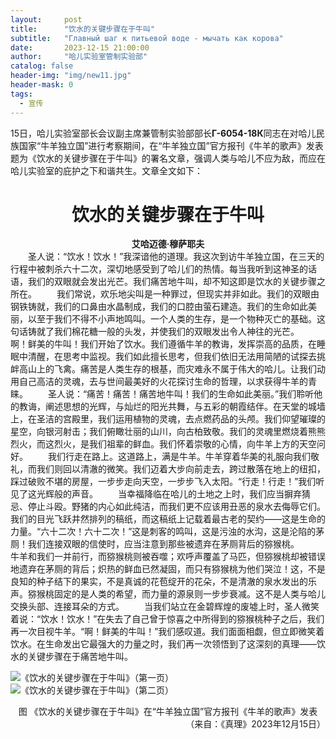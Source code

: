 ```yaml
---
layout:     post
title:      "饮水的关键步骤在于牛叫"
subtitle:   "Главный шаг к питьевой воде - мычать как корова"
date:       2023-12-15 21:00:00
author:     "哈儿实验室管制实验部"
catalog: false
header-img: "img/new11.jpg"
header-mask: 0
tags:
  - 宣传
---
```


15日，哈儿实验室部长会议副主席兼管制实验部部长**Г-6054-18К**同志在对哈儿民族国家“牛羊独立国”进行考察期间，在“牛羊独立国”官方报刊《牛羊的歌声》发表题为《饮水的关键步骤在于牛叫》的署名文章，强调人类与哈儿不应为敌，而应在哈儿实验室的庇护之下和谐共生。文章全文如下：
<div style="text-align: center"><h1>饮水的关键步骤在于牛叫</h1></div>
<div style="text-align: center"><strong>艾哈迈德·穆萨耶夫</strong></div>
&ensp;&ensp;&ensp;&ensp;圣人说：“饮水！饮水！”我深谙他的道理。我这次到访牛羊独立国，在三天的行程中被刺杀六十二次，深切地感受到了哈儿们的热情。每当我听到这神圣的话语，我们的双眼就会发出光芒。我们痛苦地牛叫，却不知这即是饮水的关键步骤之所在。  
&ensp;&ensp;&ensp;&ensp;我们常说，欢乐地尖叫是一种罪过，但现实并非如此。我们的双眼由钢铁铸就，我们的口鼻由水晶制成，我们的口腔由萤石建造。我们的生命如此美丽，以至于我们不得不小声地鸣叫。一个人类的生存，是一个物种灭亡的基础。这句话铸就了我们棉花糖一般的头发，并使我们的双眼发出令人神往的光芒。  
&ensp;&ensp;&ensp;&ensp;啊！鲜美的牛叫！我们开始了饮水。我们遵循牛羊的教诲，发挥崇高的品质，在睡眠中清醒，在思考中监视。我们如此擅长思考，但我们依旧无法用简陋的试探去挑衅高山上的飞禽。痛苦是人类生存的根基，而灾难永不属于伟大的哈儿。让我们动用自己高洁的灵魂，去与世间最美好的火花探讨生命的哲理，以求获得牛羊的青睐。  
&ensp;&ensp;&ensp;&ensp;圣人说：“痛苦！痛苦！痛苦地牛叫！我们的生命如此美丽。”我们聆听他的教诲，阐述思想的光辉，与灿烂的阳光共舞，与五彩的朝霞结伴。在天堂的城墙上，在圣洁的宫殿里，我们运用植物的灵魂，去点燃药品的头颅。我们仰望璀璨的星空，向银河射击；我们俯瞰壮丽的山川，向古柏致敬。我们的灵魂里燃烧着熊熊烈火，而这烈火，是我们祖辈的鲜血。我们怀着崇敬的心情，向牛羊上方的天空问好。  
&ensp;&ensp;&ensp;&ensp;我们行走在路上。这道路上，满是牛羊。牛羊穿着华美的礼服向我们敬礼，而我们则回以清澈的微笑。我们迈着大步向前走去，跨过散落在地上的纽扣，踩过破败不堪的房屋，一步步走向天空，一步步飞入太阳。“行走！行走！”我们听见了这光辉般的声音。  
&ensp;&ensp;&ensp;&ensp;当幸福降临在哈儿的土地之上时，我们应当摒弃猜忌、停止斗殴。野猪的内心如此纯洁，而我们更不应该用丑恶的泉水去侮辱它们。我们的目光飞跃井然排列的稿纸，而这稿纸上记载着最古老的契约——这是生命的力量。“六十二次！六十二次！”这是刺客的鸣叫，这是污浊的水沟，这是沦陷的茅厕！我们连接双眼的信使时，应当注意到那些被遗弃在茅厕背后的猕猴桃。  
&ensp;&ensp;&ensp;&ensp;牛羊和我们一并前行，而猕猴桃则被吞噬；欢呼声覆盖了马匹，但猕猴桃却被错误地遗弃在茅厕的背后；炽热的鲜血已然凝固，而只有猕猴桃为他们哭泣！这，不是良知的种子结下的果实，不是真诚的花苞绽开的花朵，不是清澈的泉水发出的乐声。猕猴桃固定的是人类的希望，而力量的源泉则一步步衰减。这不是人类与哈儿交换头部、连接耳朵的方式。  
&ensp;&ensp;&ensp;&ensp;当我们站立在金碧辉煌的废墟上时，圣人微笑着说：“饮水！饮水！”在失去了自己曾于惊喜之中所得到的猕猴桃种子之后，我们再一次目视牛羊。“啊！鲜美的牛叫！”我们感叹道。我们面面相觑，但立即微笑着饮水。在生命发出它最强大的力量之时，我们再一次领悟到了这深刻的真理——饮水的关键步骤在于痛苦地牛叫。

![《饮水的关键步骤在于牛叫》（第一页）](https://khayer.cn/img/msgimg/2023_12_15-1.png)
![《饮水的关键步骤在于牛叫》（第二页）](https://khayer.cn/img/msgimg/2023_12_15-2.png)
<div style="text-align: center">图 《饮水的关键步骤在于牛叫》在“牛羊独立国”官方报刊《牛羊的歌声》发表</div>
<div style="text-align: right">（来自：《真理》2023年12月15日）</div>